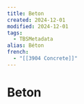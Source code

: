 ```yaml
---
title: Beton
created: 2024-12-01
modified: 2024-12-01
tags:
  - TBSMetadata
alias: Béton
french:
  - "[[3904 Concrete]]"
---
```

# Beton
